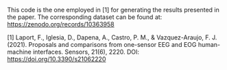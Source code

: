 This code is the one employed in [1] for generating the results presented in the paper. The corresponding dataset can be found at: https://zenodo.org/records/10363958

[1] Laport, F., Iglesia, D., Dapena, A., Castro, P. M., & Vazquez-Araujo, F. J. (2021). Proposals and comparisons from one-sensor EEG and EOG human-machine interfaces. Sensors, 21(6), 2220. DOI: https://doi.org/10.3390/s21062220
